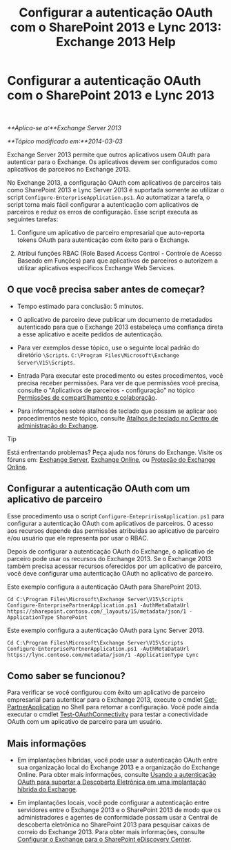 ﻿---
title: 'Configurar a autenticação OAuth com o SharePoint 2013 e Lync 2013: Exchange 2013 Help'
TOCTitle: Configurar a autenticação OAuth com o SharePoint 2013 e Lync 2013
ms:assetid: ca3c78a3-80cc-4df2-859f-0106bbd57a07
ms:mtpsurl: https://technet.microsoft.com/pt-br/library/JJ649094(v=EXCHG.150)
ms:contentKeyID: 50486623
ms.date: 05/22/2018
mtps_version: v=EXCHG.150
ms.translationtype: MT
---

# Configurar a autenticação OAuth com o SharePoint 2013 e Lync 2013

 

_**Aplica-se a:**Exchange Server 2013_

_**Tópico modificado em:**2014-03-03_

Exchange Server 2013 permite que outros aplicativos usem OAuth para autenticar para o Exchange. Os aplicativos devem ser configurados como aplicativos de parceiros no Exchange 2013.

No Exchange 2013, a configuração OAuth com aplicativos de parceiros tais como SharePoint 2013 e Lync Server 2013 é suportada somente ao utilizar o script `Configure-EnterpriseApplication.ps1`. Ao automatizar a tarefa, o script torna mais fácil configurar a autenticação com aplicativos de parceiros e reduz os erros de configuração. Esse script executa as seguintes tarefas:

1.  Configure um aplicativo de parceiro empresarial que auto-reporta tokens OAuth para autenticação com êxito para o Exchange.

2.  Atribui funções RBAC (Role Based Access Control - Controle de Acesso Baseado em Funções) para que aplicativos de parceiros o autorizem a utilizar aplicativos específicos Exchange Web Services.

## O que você precisa saber antes de começar?

  - Tempo estimado para conclusão: 5 minutos.

  - O aplicativo de parceiro deve publicar um documento de metadados autenticado para que o Exchange 2013 estabeleça uma confiança direta a esse aplicativo e aceite pedidos de autenticação.

  - Para ver exemplos desse tópico, use o seguinte local padrão do diretório `\Scripts`. `C:\Program Files\Microsoft\Exchange Server\V15\Scripts`.

  - Entrada Para executar este procedimento ou estes procedimentos, você precisa receber permissões. Para ver de que permissões você precisa, consulte o "Aplicativos de parceiros - configuração" no tópico [Permissões de compartilhamento e colaboração](sharing-and-collaboration-permissions-exchange-2013-help.md).

  - Para informações sobre atalhos de teclado que possam se aplicar aos procedimentos neste tópico, consulte [Atalhos de teclado no Centro de administração do Exchange](keyboard-shortcuts-in-the-exchange-admin-center-exchange-online-protection-help.md).


> [!TIP]
> Está enfrentando problemas? Peça ajuda nos fóruns do Exchange. Visite os fóruns em: <A href="https://go.microsoft.com/fwlink/p/?linkid=60612">Exchange Server</A>, <A href="https://go.microsoft.com/fwlink/p/?linkid=267542">Exchange Online</A>, ou <A href="https://go.microsoft.com/fwlink/p/?linkid=285351">Proteção do Exchange Online</A>.



## Configurar a autenticação OAuth com um aplicativo de parceiro

Esse procedimento usa o script `Configure-EntepririseApplication.ps1` para configurar a autenticação OAuth com aplicativos de parceiros. O acesso aos recursos depende das permissões atribuídas ao aplicativo de parceiro e/ou usuário que ele representa por usar o RBAC.

Depois de configurar a autenticação OAuth do Exchange, o aplicativo de parceiro pode usar os recursos do Exchange 2013. Se o Exchange 2013 também precisa acessar recursos oferecidos por um aplicativo de parceiro, você deve configurar uma autenticação OAuth no aplicativo de parceiro.

Este exemplo configura a autenticação OAuth para SharePoint 2013.

    Cd C:\Program Files\Microsoft\Exchange Server\V15\Scripts
    Configure-EnterprisePartnerApplication.ps1 -AuthMetaDataUrl https://sharepoint.contoso.com/_layouts/15/metadata/json/1 -ApplicationType SharePoint

Este exemplo configura a autenticação OAuth para Lync Server 2013.

    Cd C:\Program Files\Microsoft\Exchange Server\V15\Scripts
    Configure-EnterprisePartnerApplication.ps1 -AuthMetaDataUrl https://lync.contoso.com/metadata/json/1 -ApplicationType Lync

## Como saber se funcionou?

Para verificar se você configurou com êxito um aplicativo de parceiro empresarial para autenticar para o Exchange 2013, execute o cmdlet [Get-PartnerApplication](https://technet.microsoft.com/pt-br/library/jj218721\(v=exchg.150\)) no Shell para retomar a configuração. Você pode ainda executar o cmdlet [Test-OAuthConnectivity](https://technet.microsoft.com/pt-br/library/jj218623\(v=exchg.150\)) para testar a conectividade OAuth com um aplicativo de parceiro para um usuário.

## Mais informações

  - Em implantações híbridas, você pode usar a autenticação OAuth entre sua organização local do Exchange 2013 e a organização do Exchange Online. Para obter mais informações, consulte [Usando a autenticação OAuth para suportar a Descoberta Eletrônica em uma implantação híbrida do Exchange](using-oauth-authentication-to-support-ediscovery-in-an-exchange-hybrid-deployment-exchange-2013-help.md).

  - Em implantações locais, você pode configurar a autenticação entre servidores entre o Exchange 2013 e o SharePoint 2013 de modo que os administradores e agentes de conformidade possam usar a Central de descoberta eletrônica no SharePoint 2013 para pesquisar caixas de correio do Exchange 2013. Para obter mais informações, consulte [Configurar o Exchange para o SharePoint eDiscovery Center](configure-exchange-for-sharepoint-ediscovery-center-exchange-2013-help.md).

